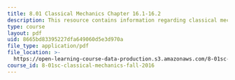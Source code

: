 ```yaml
---
title: 8.01 Classical Mechanics Chapter 16.1-16.2
description: This resource contains information regarding classical mechanics.
type: course
layout: pdf
uid: 8665bd83395227dfa649060d5e3d970a
file_type: application/pdf
file_location: >-
  https://open-learning-course-data-production.s3.amazonaws.com/8-01sc-classical-mechanics-fall-2016/8665bd83395227dfa649060d5e3d970a_MIT8_01F16_chapter16.1_16.2.pdf
course_id: 8-01sc-classical-mechanics-fall-2016
---
```

